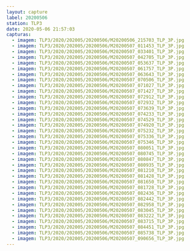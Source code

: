 ```yaml
---
layout: capture
label: 20200506
station: TLP3
date: 2020-05-06 21:57:03
capturas:
  - imagem: TLP3/2020/202005/20200506/M20200506_215703_TLP_3P.jpg
  - imagem: TLP3/2020/202005/20200506/M20200507_011453_TLP_3P.jpg
  - imagem: TLP3/2020/202005/20200506/M20200507_033401_TLP_3P.jpg
  - imagem: TLP3/2020/202005/20200506/M20200507_042705_TLP_3P.jpg
  - imagem: TLP3/2020/202005/20200506/M20200507_053637_TLP_3P.jpg
  - imagem: TLP3/2020/202005/20200506/M20200507_061757_TLP_3P.jpg
  - imagem: TLP3/2020/202005/20200506/M20200507_063643_TLP_3P.jpg
  - imagem: TLP3/2020/202005/20200506/M20200507_070506_TLP_3P.jpg
  - imagem: TLP3/2020/202005/20200506/M20200507_071027_TLP_3P.jpg
  - imagem: TLP3/2020/202005/20200506/M20200507_071427_TLP_3P.jpg
  - imagem: TLP3/2020/202005/20200506/M20200507_072912_TLP_3P.jpg
  - imagem: TLP3/2020/202005/20200506/M20200507_072932_TLP_3P.jpg
  - imagem: TLP3/2020/202005/20200506/M20200507_073639_TLP_3P.jpg
  - imagem: TLP3/2020/202005/20200506/M20200507_074233_TLP_3P.jpg
  - imagem: TLP3/2020/202005/20200506/M20200507_074529_TLP_3P.jpg
  - imagem: TLP3/2020/202005/20200506/M20200507_074920_TLP_3P.jpg
  - imagem: TLP3/2020/202005/20200506/M20200507_075232_TLP_3P.jpg
  - imagem: TLP3/2020/202005/20200506/M20200507_075336_TLP_3P.jpg
  - imagem: TLP3/2020/202005/20200506/M20200507_075346_TLP_3P.jpg
  - imagem: TLP3/2020/202005/20200506/M20200507_080051_TLP_3P.jpg
  - imagem: TLP3/2020/202005/20200506/M20200507_080745_TLP_3P.jpg
  - imagem: TLP3/2020/202005/20200506/M20200507_080847_TLP_3P.jpg
  - imagem: TLP3/2020/202005/20200506/M20200507_080935_TLP_3P.jpg
  - imagem: TLP3/2020/202005/20200506/M20200507_081210_TLP_3P.jpg
  - imagem: TLP3/2020/202005/20200506/M20200507_081428_TLP_3P.jpg
  - imagem: TLP3/2020/202005/20200506/M20200507_081650_TLP_3P.jpg
  - imagem: TLP3/2020/202005/20200506/M20200507_081728_TLP_3P.jpg
  - imagem: TLP3/2020/202005/20200506/M20200507_082436_TLP_3P.jpg
  - imagem: TLP3/2020/202005/20200506/M20200507_082442_TLP_3P.jpg
  - imagem: TLP3/2020/202005/20200506/M20200507_082958_TLP_3P.jpg
  - imagem: TLP3/2020/202005/20200506/M20200507_083045_TLP_3P.jpg
  - imagem: TLP3/2020/202005/20200506/M20200507_083222_TLP_3P.jpg
  - imagem: TLP3/2020/202005/20200506/M20200507_083715_TLP_3P.jpg
  - imagem: TLP3/2020/202005/20200506/M20200507_084451_TLP_3P.jpg
  - imagem: TLP3/2020/202005/20200506/M20200507_085738_TLP_3P.jpg
  - imagem: TLP3/2020/202005/20200506/M20200507_090656_TLP_3P.jpg
---
```

